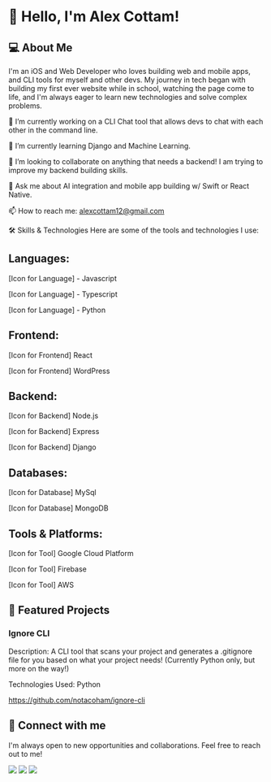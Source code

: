 # 👋 Hello, I'm Alex Cottam!
## 💻 About Me
I'm an iOS and Web Developer who loves building web and mobile apps, and CLI tools for myself and other devs. My journey in tech began with building my first ever website while in school, watching the page come to life, and I'm always eager to learn new technologies and solve complex problems.

🔭 I’m currently working on a CLI Chat tool that allows devs to chat with each other in the command line.

🌱 I’m currently learning Django and Machine Learning.

👯 I’m looking to collaborate on anything that needs a backend! I am trying to improve my backend building skills.

💬 Ask me about AI integration and mobile app building w/ Swift or React Native.

📫 How to reach me: alexcottam12@gmail.com

🛠️ Skills & Technologies
Here are some of the tools and technologies I use:

## Languages:

[Icon for Language] - Javascript

[Icon for Language] - Typescript

[Icon for Language] - Python

## Frontend:

[Icon for Frontend] React

[Icon for Frontend] WordPress

## Backend:

[Icon for Backend] Node.js

[Icon for Backend] Express

[Icon for Backend] Django

## Databases:

[Icon for Database] MySql

[Icon for Database] MongoDB

## Tools & Platforms:

[Icon for Tool] Google Cloud Platform

[Icon for Tool] Firebase

[Icon for Tool] AWS

## 🚀 Featured Projects
### Ignore CLI

Description: A CLI tool that scans your project and generates a .gitignore file for you based on what your project needs! (Currently Python only, but more on the way!)

Technologies Used: Python

https://github.com/notacoham/ignore-cli

## 🤝 Connect with me
I'm always open to new opportunities and collaborations. Feel free to reach out to me!

<img src="https://img.shields.io/badge/LinkedIn-0A66C2?style=for-the-badge&logo=linkedin&logoColor=white" />
<img src="https://img.shields.io/badge/Twitter-1DA1F2?style=for-the-badge&logo=twitter&logoColor=white" />
<img src="https://img.shields.io/badge/Portfolio-black?style=for-the-badge&logo=About.me&logoColor=white" />
